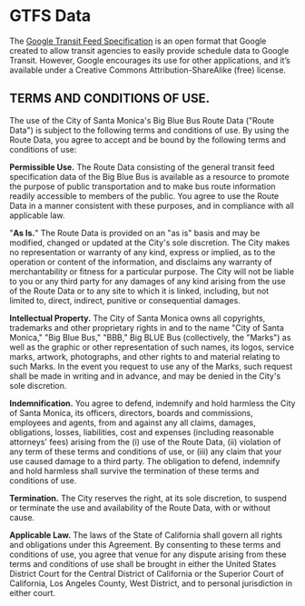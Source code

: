 GTFS Data
=========

The [Google Transit Feed Specification](https://developers.google.com/transit/gtfs/) is an open format that Google created to allow transit agencies to easily provide schedule data to Google Transit. However, Google encourages its use for other applications, and it’s available under a Creative Commons Attribution-ShareAlike (free) license.

TERMS AND CONDITIONS OF USE.
----------------------------

The use of the City of Santa Monica's Big Blue Bus Route Data ("Route Data") is subject to the following terms and conditions of use.  By using the Route Data, you agree to accept and be bound by the following terms and conditions of use:

__Permissible Use.__  The Route Data consisting of the general transit feed specification data of the Big Blue Bus is available as a resource to promote the purpose of public transportation and to make bus route information readily accessible to members of the public. You agree to use the Route Data in a manner consistent with these purposes, and in compliance with all applicable law. 

"__As Is.__"  The Route Data is provided on an "as is" basis and may be modified, changed or updated at the City's sole discretion.  The City makes no representation or warranty of any kind, express or implied, as to the operation or content of the information, and disclaims any warranty of merchantability or fitness for a particular purpose.  The City will not be liable to you or any third party for any damages of any kind arising from the use of the Route Data or to any site to which it is linked, including, but not limited to, direct, indirect, punitive or consequential damages.  

__Intellectual Property.__  The City of Santa Monica owns all copyrights, trademarks and other proprietary rights in and to the name "City of Santa Monica," "Big Blue Bus," "BBB," Big BLUE Bus (collectively, the "Marks") as well as the graphic or other representation of such names, its logos, service marks, artwork, photographs, and other rights to and material relating to such Marks.  In the event you request to use any of the Marks, such request shall be made in writing and in advance, and may be denied in the City's sole discretion.  
  
__Indemnification.__  You agree to defend, indemnify and hold harmless the City of Santa Monica, its officers, directors, boards and commissions, employees and agents, from and against any all claims, damages, obligations, losses, liabilities, cost and expenses (including reasonable attorneys' fees) arising from the (i) use of the Route Data, (ii) violation of any term of these terms and conditions of use, or (iii) any claim that your use caused damage to a third party.  The obligation to defend, indemnify and hold harmless shall survive the termination of these terms and conditions of use.

__Termination.__  The City reserves the right, at its sole discretion, to suspend or terminate the use and availability of the Route Data, with or without cause.  

__Applicable Law.__  The laws of the State of California shall govern all rights and obligations under this Agreement.  By consenting to these terms and conditions of use, you agree that venue for any dispute arising from these terms and conditions of use shall be brought in either the United States District Court for the Central District of California or the Superior Court of California, Los Angeles County, West District, and to personal jurisdiction in either court.  


